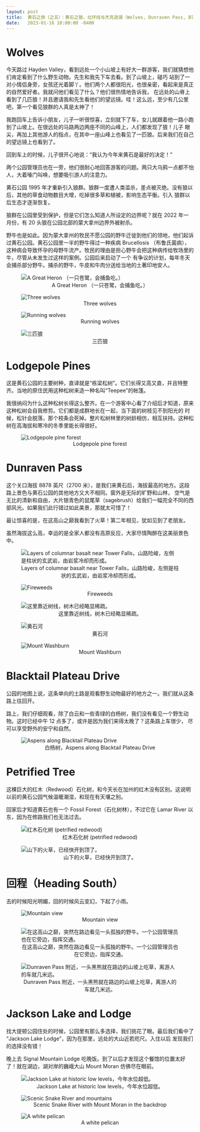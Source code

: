 ```yaml
---
layout: post
title:  黄石之旅（之五）：黄石之狼，北环线与杰克逊湖（Wolves, Dunraven Pass, Blacktail Plateau Drive, Jackson Lake and Lodge）
date:   2023-01-16 10:00:00 -0400
---
```


# Wolves

今天路过 Hayden Valley，看到远处一个小山坡上有好大一群游客，我们就猜想他们肯定看到了什么野生动物。先生和我先下车去看。到了山坡上，碰巧
站到了一对小情侣身旁，女孩还光着脚丫。他们两个人都很阳光，也很亲密，看起来是真正的自然爱好者。我就问他们看见了什么？他们很热情地告诉我，
在远处的山脊上看到了几匹狼！并且邀请我和先生看他们的望远镜。哇！这么远，至少有几公里吧，第一个看见狼群的人真是太神了！

我跑回车上告诉小朋友，儿子一听很惊喜，立刻就下了车，女儿就跟着他一路小跑到了山坡上。在很远处的马路两边两座不同的山峰上，人们都发现了狼！儿子
眼尖，再加上其他游人的指点，在其中一座山峰上也看见了一匹狼。后来我们在自己的望远镜上也看到了。

回到车上的时候，儿子很开心地说：“我认为今年来黄石是最好的决定！”

两个公园管理员也在一旁，他们很耐心地回答游客的问题。两只大乌鸦一点都不怕人，大着嗓门叫唤，想要吸引游人的注意力。

黄石公园 1995 年才重新引入狼群。狼群一度遭人类滥杀，差点被灭绝。没有狼以后，其他的草食动物数目大增，吃掉很多草和植被，影响生态平衡。引入
狼群以后生态才逐渐恢复。

狼群在公园里受到保护，但是它们怎么知道人所设定的边界呢？就在 2022 年一月份，有 20 头狼在公园北部的蒙大拿州边界外被射杀。

野牛也是如此。因为蒙大拿州的牧民不愿公园的野牛迁徙到他们的领地，他们起诉过黄石公园。黄石公园里一半的野牛得过一种疾病 Brucellosis 
（布鲁氏菌病），这种病会导致怀孕的母野牛流产。牧民的理由是担心野牛会把这种病传给牧场里的牛，尽管从未发生过这样的案例。公园后来启动了一个
有争议的计划，每年冬天会捕杀部分野牛。捕杀的野牛，牛皮和牛肉分送给当地的土著印地安人。

<figure>
  <img src="../../../assets/images/Yellowstone-Day5/A-great-blue-heron.jpg" alt="A Great Heron （一只苍鹭，会捕鱼吃。）"/>
  <center><figcaption>A Great Heron （一只苍鹭，会捕鱼吃。）</figcaption></center>
</figure>

<figure>
  <img src="../../../assets/images/Yellowstone-Day5/Wolves-01.jpg" alt="Three wolves"/>
  <center><figcaption>Three wolves</figcaption></center>
</figure>

<figure>
  <img src="../../../assets/images/Yellowstone-Day5/Wolves-02.jpg" alt="Running wolves"/>
  <center><figcaption>Running wolves</figcaption></center>
</figure>

<figure>
  <img src="../../../assets/images/Yellowstone-Day5/Wolves-03.jpg" alt="三匹狼"/>
  <center><figcaption>三匹狼</figcaption></center>
</figure>

# Lodgepole Pines

这是黄石公园的主要树种，直译就是“栋梁松树”。它们长得又高又直，并且特整齐。当地的原住民用这种松树来造一种名叫“Teepee”的帐篷。

我很纳闷为什么这种松树长得这么整齐。在一个游客中心看了介绍后才知道，原来这种松树会自我修剪。它们都是成群地长在一起，当下面的树枝见不到阳光的
时候，松针会脱落，那个枝条会死掉。整片松树林里的树龄相仿，相互扶持。这种松树在高海拔和寒冷的冬季里能长得很好。

<figure>
  <img src="../../../assets/images/Yellowstone-Day5/lodgepole-pine-forest.jpg" alt="Lodgepole pine forest"/>
  <center><figcaption>Lodgepole pine forest</figcaption></center>
</figure>

# Dunraven Pass

这个关口海拔 8878 英尺（2700 米），是我们来黄石后，海拔最高的地方。这段路上景色与黄石公园的其他地方又大不相同。窗外是无际的旷野和山林，
空气是无比的清新和自由，大片银青色的鼠尾草（sagebrush）给我们一幅完全不同的西部风光。如果我们此行错过如此美景，那就太可惜了！

最让惊喜的是，在这高山之巅我看到了火草！第二年相见，犹如见到了老朋友。

虽然海拔这么高，幸运的是全家人都没有高原反应，大家尽情陶醉在这美丽景色中。

<figure>
  <img src="../../../assets/images/Yellowstone-Day5/columnar-basalt.jpg" alt="Layers of columnar basalt near Tower Falls，山路险峻，左侧是柱状的玄武岩，由岩浆冷却而形成。"/>
  <center><figcaption>Layers of columnar basalt near Tower Falls，山路险峻，左侧是柱状的玄武岩，由岩浆冷却而形成。</figcaption></center>
</figure>

<figure>
  <img src="../../../assets/images/Yellowstone-Day5/fireweed.jpg" alt="Fireweeds"/>
  <center><figcaption>Fireweeds</figcaption></center>
</figure>

<figure>
  <img src="../../../assets/images/Yellowstone-Day5/Mount-Washburn.jpg" alt="这里靠近树线，树木已经略显稀疏。"/>
  <center><figcaption>这里靠近树线，树木已经略显稀疏。</figcaption></center>
</figure>

<figure>
  <img src="../../../assets/images/Yellowstone-Day5/Yellowstone-River.jpg" alt="黄石河"/>
  <center><figcaption>黄石河</figcaption></center>
</figure>

<figure>
  <img src="../../../assets/images/Yellowstone-Day5/Mountain-view-01.jpg" alt="Mount Washburn"/>
  <center><figcaption>Mount Washburn</figcaption></center>
</figure>

# Blacktail Plateau Drive

公园的地图上说，这条单向的土路是观看野生动物最好的地方之一。我们就从这条路上往回开。

路上，我们仔细观看，除了白云和一些青绿的白杨树，我们没有看见一个野生动物。这时已经中午 12 点多了，或许是因为我们来得太晚了？这条路上车很少，
尽可以享受野外的安宁和自然。

<figure>
  <img src="../../../assets/images/Yellowstone-Day5/Blacktail-Plateau-Drive.jpg" alt="Aspens along Blacktail Plateau Drive"/>
  <center><figcaption>白杨树，Aspens along Blacktail Plateau Drive</figcaption></center>
</figure>


# Petrified Tree

这棵巨大的红木（Redwood）石化树，和今天长在加州的红木没有区别。这说明以前的黄石公园气候温暖潮湿，和现在有天壤之别。

回家后才知道黄石也有一个 Fossil Forest（石化树林），不过它在 Lamar River 以东，因为在修路我们也无法过去。

<figure>
  <img src="../../../assets/images/Yellowstone-Day5/Petrified-Redwood.jpg" alt="红木石化树 (petrified redwood)"/>
  <center><figcaption>红木石化树 (petrified redwood)</figcaption></center>
</figure>

<figure>
  <img src="../../../assets/images/Yellowstone-Day5/fireweed-with-seed-pods.jpg" alt="山下的火草，已经快开到顶了。"/>
  <center><figcaption>山下的火草，已经快开到顶了。</figcaption></center>
</figure>

# 回程（Heading South）

去的时候阳光明媚，回的时候风云变幻，下起了小雨。

<figure>
  <img src="../../../assets/images/Yellowstone-Day5/Mountain-view-02.jpg" alt="Mountain view"/>
  <center><figcaption>Mountain view</figcaption></center>
</figure>

<figure>
  <img src="../../../assets/images/Yellowstone-Day5/A-lonely-bison.jpg" alt="在这高山之巅，突然在路边看见一头孤独的野牛。一个公园管理员也在它旁边，指挥交通。"/>
  <center><figcaption>在这高山之巅，突然在路边看见一头孤独的野牛。一个公园管理员也在它旁边，指挥交通。</figcaption></center>
</figure>

<figure>
  <img src="../../../assets/images/Yellowstone-Day5/A-black-bear.jpg" alt="Dunraven Pass 附近，一头黑熊就在路边的山坡上吃草，离游人的车就几米远。"/>
  <center><figcaption>Dunraven Pass 附近，一头黑熊就在路边的山坡上吃草，离游人的车就几米远。</figcaption></center>
</figure>

# Jackson Lake and Lodge

找大提顿公园住处的时候，公园里有那么多选择，我们挑花了眼。最后我们看中了 “Jackson Lake Lodge”，因为在那里，远处的大山近若咫尺。入住以后
发现我们的选择没有错！

晚上去 Signal Mountain Lodge 吃晚饭。到了以后才发现这个餐馆的位置太好了！就在湖边，湖对岸的巍峨大山 Mount Moran 仿佛尽在眼前。

<figure>
  <img src="../../../assets/images/Yellowstone-Day5/Jackson-Lake.jpg" alt="Jackson Lake at historic low levels，今年水位超低。"/>
  <center><figcaption>Jackson Lake at historic low levels，今年水位超低。</figcaption></center>
</figure>

<figure>
  <img src="../../../assets/images/Yellowstone-Day5/Snake-River-Mount-Moran-backdrop.jpg" alt="Scenic Snake River and mountains"/>
  <center><figcaption>Scenic Snake River with Mount Moran in the backdrop</figcaption></center>
</figure>

<figure>
  <img src="../../../assets/images/Yellowstone-Day5/A-white-pelican.jpg" alt="A white pelican"/>
  <center><figcaption>A white pelican</figcaption></center>
</figure>

